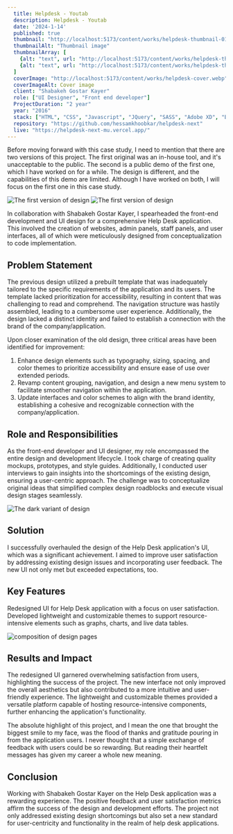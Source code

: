 ```yaml
---
  title: Helpdesk - Youtab
  description: Helpdesk - Youtab
  date: '2024-1-14'
  published: true
  thumbnail: "http://localhost:5173/content/works/helpdesk-thumbnail-01.webp"
  thumbnailAlt: "Thumbnail image"
  thumbnailArray: [
    {alt: "text", url: "http://localhost:5173/content/works/helpdesk-thumbnail-02.webp"},
    {alt: "text", url: "http://localhost:5173/content/works/helpdesk-thumbnail-03.webp"},
  ]
  coverImage: "http://localhost:5173/content/works/helpdesk-cover.webp"
  coverImageAlt: Cover image
  client: "Shabakeh Gostar Kayer"
  role: ["UI Designer", "Front end developer"]
  ProjectDuration: "2 year"
  year: "2016"
  stack: ["HTML", "CSS", "Javascript", "JQuery", "SASS", "Adobe XD", "Bootstrap"]
  repository: "https://github.com/hessamkhoobkar/helpdesk-next"
  live: "https://helpdesk-next-mu.vercel.app/"
---
```


Before moving forward with this case study, I need to mention that there are two versions of this project. The first original was an in-house tool, and it's unacceptable to the public. The second is a public demo of the first one, which I have worked on for a while. The design is different, and the capabilities of this demo are limited. Although I have worked on both, I will focus on the first one in this case study.

![The first version of design](http://localhost:5173/content/works/helpdesk-og-one.webp)
![The first version of design](http://localhost:5173/content/works/helpdesk-og-two.webp)

In collaboration with Shabakeh Gostar Kayer, I spearheaded the front-end development and UI design for a comprehensive Help Desk application. This involved the creation of websites, admin panels, staff panels, and user interfaces, all of which were meticulously designed from conceptualization to code implementation.

## Problem Statement

The previous design utilized a prebuilt template that was inadequately tailored to the specific requirements of the application and its users. The template lacked prioritization for accessibility, resulting in content that was challenging to read and comprehend. The navigation structure was hastily assembled, leading to a cumbersome user experience. Additionally, the design lacked a distinct identity and failed to establish a connection with the brand of the company/application.

Upon closer examination of the old design, three critical areas have been identified for improvement:

1. Enhance design elements such as typography, sizing, spacing, and color themes to prioritize accessibility and ensure ease of use over extended periods.
2. Revamp content grouping, navigation, and design a new menu system to facilitate smoother navigation within the application.
3. Update interfaces and color schemes to align with the brand identity, establishing a cohesive and recognizable connection with the company/application.

## Role and Responsibilities

As the front-end developer and UI designer, my role encompassed the entire design and development lifecycle. I took charge of creating quality mockups, prototypes, and style guides. Additionally, I conducted user interviews to gain insights into the shortcomings of the existing design, ensuring a user-centric approach. The challenge was to conceptualize original ideas that simplified complex design roadblocks and execute visual design stages seamlessly.

![The dark variant of design](http://localhost:5173/content/works/helpdesk-dark.webp)

## Solution

I successfully overhauled the design of the Help Desk application's UI, which was a significant achievement. I aimed to improve user satisfaction by addressing existing design issues and incorporating user feedback. The new UI not only met but exceeded expectations, too.

## Key Features

Redesigned UI for Help Desk application with a focus on user satisfaction.
Developed lightweight and customizable themes to support resource-intensive elements such as graphs, charts, and live data tables.

![composition of design pages](http://localhost:5173/content/works/helpdesk-final.webp)

## Results and Impact

The redesigned UI garnered overwhelming satisfaction from users, highlighting the success of the project. The new interface not only improved the overall aesthetics but also contributed to a more intuitive and user-friendly experience. The lightweight and customizable themes provided a versatile platform capable of hosting resource-intensive components, further enhancing the application's functionality.

The absolute highlight of this project, and I mean the one that brought the biggest smile to my face, was the flood of thanks and gratitude pouring in from the application users. I never thought that a simple exchange of feedback with users could be so rewarding. But reading their heartfelt messages has given my career a whole new meaning.

## Conclusion

Working with Shabakeh Gostar Kayer on the Help Desk application was a rewarding experience. The positive feedback and user satisfaction metrics affirm the success of the design and development efforts. The project not only addressed existing design shortcomings but also set a new standard for user-centricity and functionality in the realm of help desk applications.
